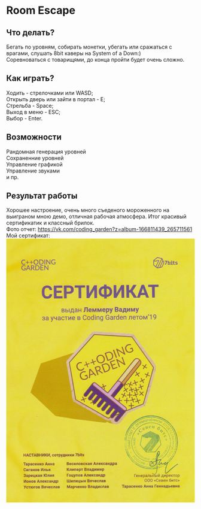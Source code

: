 # Room Escape

## Что делать?
Бегать по уровням, собирать монетки, убегать или сражаться с врагами, слушать 8bit каверы на System of a Down:)<br/>
Соревноваться с товарищями, до конца пройти будет очень сложно.

## Как играть?
Ходить - стрелочками или WASD;<br/>
Открыть дверь или зайти в портал - E;<br/>
Стрельба - Space;<br/>
Выход в меню - ESC;<br/>
Выбор - Enter.

## Возможности
Рандомная генерация уровней<br/>
Сохраненние уровней<br/>
Управление графикой<br/>
Управление звуками<br/>
и пр.

## Результат работы
Хорошее настроение, очень много съеденого мороженного на выиграном мною демо, отличная рабочая атмосфера. Итог красивый сертификатик и классный брилок.<br/>
Фото отчет: https://vk.com/coding_garden?z=album-166811439_265711561<br/>
Мой сертификат: ![](/readme/certificate.jpg)
